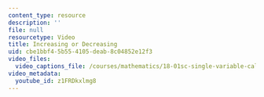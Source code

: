 ```yaml
---
content_type: resource
description: ''
file: null
resourcetype: Video
title: Increasing or Decreasing
uid: cbe1bbf4-5b55-4105-deab-8c04852e12f3
video_files:
  video_captions_file: /courses/mathematics/18-01sc-single-variable-calculus-fall-2010/unit-2-applications-of-differentiation/part-c-mean-value-theorem-antiderivatives-and-differential-equations/session-34-introduction-to-the-mean-value-theorem/increasing-or-decreasing/z1FRDkxlmg8.vtt
video_metadata:
  youtube_id: z1FRDkxlmg8
---
```

